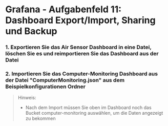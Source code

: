 # Grafana - Aufgabenfeld 11: Dashboard Export/Import, Sharing und Backup

### 1. Exportieren Sie das Air Sensor Dashboard in eine Datei, löschen Sie es und reimportieren Sie das Dashboard aus der Datei

### 2. Importieren Sie das Computer-Monitoring Dashboard aus der Datei "ComputerMonitoring.json" aus dem Beispielkonfigurationen Ordner
> Hinweis:
> - Nach dem Import müssen Sie oben im Dashboard noch das Bucket computer-monitoring auswählen, um die Daten angezeigt zu bekommen

